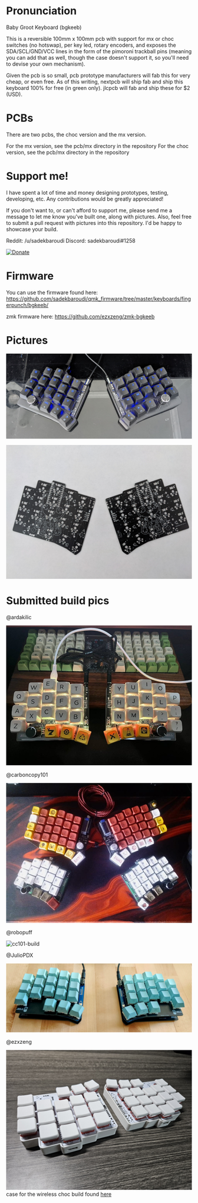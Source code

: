 # Pronunciation

Baby Groot Keyboard (bgkeeb)

This is a reversible 100mm x 100mm pcb with support for mx or choc switches (no hotswap), per key led, rotary encoders, and exposes the SDA/SCL/GND/VCC lines in the form of the pimoroni trackball pins (meaning you can add that as well, though the case doesn't support it, so you'll need to devise your own mechanism).

Given the pcb is so small, pcb prototype manufacturers will fab this for very cheap, or even free. As of this writing, nextpcb will ship fab and ship this keyboard 100% for free (in green only). jlcpcb will fab and ship these for $2 (USD).

# PCBs

There are two pcbs, the choc version and the mx version.

For the mx version, see the pcb/mx directory in the repository
For the choc version, see the pcb/mx directory in the repository

# Support me!

I have spent a lot of time and money designing prototypes, testing, developing, etc. Any contributions would be greatly appreciated!

If you don't want to, or can't afford to support me, please send me a message to let me know you've built one, along with pictures. Also, feel free to submit a pull request with pictures into this repository. I'd be happy to showcase your build.

Reddit: /u/sadekbaroudi
Discord: sadekbaroudi#1258

[![Donate](https://img.shields.io/badge/Donate-PayPal-green.svg)](https://www.paypal.com/paypalme/sadekbaroudi)

# Firmware

You can use the firmware found here:
https://github.com/sadekbaroudi/qmk_firmware/tree/master/keyboards/fingerpunch/bgkeeb/

zmk firmware here: https://github.com/ezxzeng/zmk-bgkeeb

# Pictures

![build](images/build.jpg)

![pcbs](images/pcbs.jpg)

# Submitted build pics

@ardakilic

![ardakilic-build](images/bgkeeb-ardakilic.jpg)

@carboncopy101

![cc101-build](images/bgkeeb-carboncopy101.jpg)

@robopuff

![cc101-build](images/bgkeeb-robopuff.jpg)

@JulioPDX

![juliopdx-build](images/bgkeep-juliopdx.jpg)

@ezxzeng

![ezxzeng-build](images/bgkeeb-ezxzeng.jpg)
case for the wireless choc build found [here](https://cad.onshape.com/documents/f9433f7cbaacd819773968dc/w/7cd753696df5795c5e7db3c3/e/7a6c60eb671b22fb31dd6c76)
